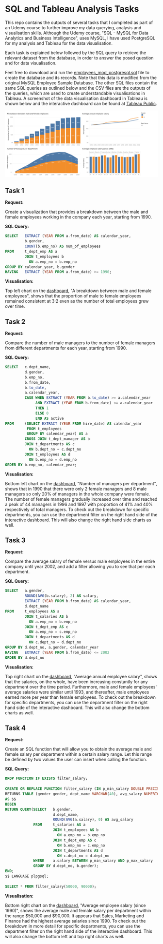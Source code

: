 # SQL and Tableau Analysis Tasks

This repo contains the outputs of several tasks that I completed as part of an Udemy course to further improve my data querying, analysis and visualisation skills. Although the Udemy course, "SQL - MySQL for Data Analytics and Business Intelligence", uses MySQL, I have used PostgreSQL for my analysis and Tableau for the data visualisation. 

Each task is explained below followed by the SQL query to retrieve the relevant dataset from the database, in order to answer the posed question and for data visualisation. 

Feel free to download and run the [employees_mod_postgresql.sql](employees_mod_postgresql.sql) file to create the database and its records. Note that this data is modified from the original MySQL Employee Sample Database. The other SQL files contain the same SQL queries as outlined below and the CSV files are the outputs of the queries, which are used to create understandable visualisations in Tableau. A screenshot of the data visualisation dashboard in Tableau is shown below and the interactive dashboard can be found at [Tableau Public](https://public.tableau.com/views/SQLTasks_15969830555650/Dashboard1?:language=en&:display_count=y&publish=yes&:origin=viz_share_link).

[![Tableau Dashboard](Tableau_Dashboard.png "Tableau Dashboard")](https://public.tableau.com/views/SQLTasks_15969830555650/Dashboard1?:language=en&:display_count=y&publish=yes&:origin=viz_share_link)

## Task 1
**Request:** 

Create a visualization that provides a breakdown between the male and female employees working in the company each year, starting from 1990.

**SQL Query:** 
```sql
SELECT   EXTRACT (YEAR FROM a.from_date) AS calendar_year,
         b.gender,
         COUNT(b.emp_no) AS num_of_employees
FROM     t_dept_emp AS a
         JOIN t_employees b
           ON a.emp_no = b.emp_no
GROUP BY calendar_year, b.gender
HAVING   EXTRACT (YEAR FROM a.from_date) >= 1990;
```

**Visualisation:**

Top left chart on the [dashboard](https://public.tableau.com/views/SQLTasks_15969830555650/Dashboard1?:language=en&:display_count=y&publish=yes&:origin=viz_share_link), "A breakdown between male and female employees", shows that the proportion of male to female employees remained consistent at 3:2 even as the number of total employees grew over time.

## Task 2
**Request:** 

Compare the number of male managers to the number of female managers from different departments for each year, starting from 1990.

**SQL Query:** 
```sql
SELECT   c.dept_name,
         d.gender,
         b.emp_no,
         b.from_date,
         b.to_date,
         a.calendar_year,
         CASE WHEN EXTRACT (YEAR FROM b.to_date) >= a.calendar_year
              AND EXTRACT (YEAR FROM b.from_date) <= a.calendar_year
              THEN 1
              ELSE 0
              END AS active
FROM     (SELECT EXTRACT (YEAR FROM hire_date) AS calendar_year
          FROM t_employees
          GROUP BY calendar_year) AS a
         CROSS JOIN t_dept_manager AS b
         JOIN t_departments AS c
           ON b.dept_no = c.dept_no
         JOIN t_employees AS d
           ON b.emp_no = d.emp_no
ORDER BY b.emp_no, calendar_year;
```

**Visualisation:**

Bottom left chart on the [dashboard](https://public.tableau.com/views/SQLTasks_15969830555650/Dashboard1?:language=en&:display_count=y&publish=yes&:origin=viz_share_link), "Number of managers per department", shows that in 1990 that there were only 2 female managers and 8 male managers so only 20% of managers in the whole company were female. The number of female managers gradually increased over time and reached a peak of 44 managers in 1996 and 1997 with proportion of 41% and 40% respectively of total managers. To check out the breakdown for specific departments, you can use the department filter on the right hand side of the interactive dashboard. This will also change the right hand side charts as well. 

## Task 3
**Request:** 

Compare the average salary of female versus male employees in the entire company until year 2002, and add a filter allowing you to see that per each department.

**SQL Query:** 
```sql
SELECT   a.gender,
         ROUND(AVG(b.salary), 2) AS salary,
         EXTRACT (YEAR FROM b.from_date) AS calendar_year,
         d.dept_name
FROM     t_employees AS a
         JOIN t_salaries AS b
           ON a.emp_no = b.emp_no
         JOIN t_dept_emp AS c
           ON a.emp_no = c.emp_no
         JOIN t_departments AS d
           ON c.dept_no = d.dept_no
GROUP BY d.dept_no, a.gender, calendar_year
HAVING   EXTRACT (YEAR FROM b.from_date) <= 2002
ORDER BY d.dept_no
```

**Visualisation:**

Top right chart on the [dashboard](https://public.tableau.com/views/SQLTasks_15969830555650/Dashboard1?:language=en&:display_count=y&publish=yes&:origin=viz_share_link), "Average annual employee salary", shows that the salaries, on the whole, have been increasing constantly for any department over the time period. Furthermore, male and female employees' average salaries were similar until 1993, and thereafter, male employees earned more per year than female employees. To check out the breakdown for specific departments, you can use the department filter on the right hand side of the interactive dashboard. This will also change the bottom charts as well.

## Task 4
**Request:** 

Create an SQL function that will allow you to obtain the average male and female salary per department within a certain salary range. Let this range be defined by two values the user can insert when calling the function.

**SQL Query:** 
```sql
DROP FUNCTION IF EXISTS filter_salary;

CREATE OR REPLACE FUNCTION filter_salary (IN p_min_salary DOUBLE PRECISION, IN p_max_salary DOUBLE PRECISION)
RETURNS TABLE (gender gender, dept_name VARCHAR(40), avg_salary NUMERIC)
AS $$
BEGIN
RETURN QUERY(SELECT   b.gender,
                      d.dept_name,
                      ROUND(AVG(a.salary), 0) AS avg_salary
             FROM     t_salaries AS a
                      JOIN t_employees AS b
                        ON a.emp_no = b.emp_no
                      JOIN t_dept_emp AS c
                        ON b.emp_no = c.emp_no
                      JOIN t_departments AS d
                        ON c.dept_no = d.dept_no
             WHERE    a.salary BETWEEN p_min_salary AND p_max_salary
             GROUP BY d.dept_no, b.gender);
END;
$$ LANGUAGE plpgsql;

SELECT * FROM filter_salary(50000, 90000);
```

**Visualisation:**

Bottom right chart on the [dashboard](https://public.tableau.com/views/SQLTasks_15969830555650/Dashboard1?:language=en&:display_count=y&publish=yes&:origin=viz_share_link), "Average employee salary (since 1990)", shows the average male and female salary per department within the range $50,000 and $90,000. It appears that Sales, Marketing and Finance had the highest average salaries since 1990. To check out the breakdown in more detail for specific departments, you can use the department filter on the right hand side of the interactive dashboard. This will also change the bottom left and top right charts as well.
